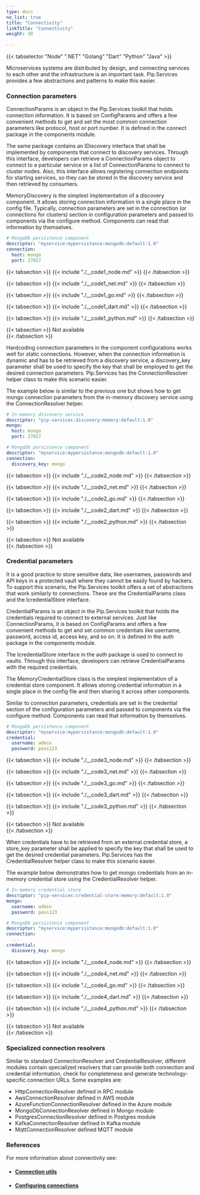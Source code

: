 ```yaml
---
type: docs
no_list: true
title: "Connectivity"
linkTitle: "Connectivity"
weight: 30
     
---
```


{{< tabselector "Node" ".NET" "Golang" "Dart" "Python" "Java" >}}

Microservices systems are distributed by design, and connecting services to each other and the infrastructure is an important task. Pip.Services provides a few abstractions and patterns to make this easier.

### Connection parameters

ConnectionParams is an object in the Pip.Services toolkit that holds connection information. It is based on ConfigParams and offers a few convenient methods to get and set the most common connection parameters like protocol, host or port number. It is defined in the connect package in the components module.

The same package contains an IDiscovery interface that shall be implemented by components that connect to discovery services. Through this interface, developers can retrieve a ConnectionParams object to connect to a particular service or a list of ConnectionParams to connect to cluster nodes. Also, this interface allows registering connection endpoints for starting services, so they can be stored in the discovery service and then retrieved by consumers.

MemoryDiscovery is the simplest implementation of a discovery component. It allows storing connection information in a single place in the config file. 
Typically, connection parameters are set in the connection (or connections for clusters) section in configuration parameters and passed to components via the configure method. Components can read that information by themselves. 

```yml
# MongoDb persistence component
descriptor: "myservice:mypersistance:mongodb:default:1.0"
connection:
  host: mongo
  port: 27017
```

{{< tabsection >}}
  {{< include "./__code1_node.md" >}}
{{< /tabsection >}}

{{< tabsection >}}
  {{< include "./__code1_net.md" >}}
{{< /tabsection >}}

{{< tabsection >}}
  {{< include "./__code1_go.md" >}} 
{{< /tabsection >}}

{{< tabsection >}}
  {{< include "./__code1_dart.md" >}}
{{< /tabsection >}}

{{< tabsection >}}
  {{< include "./__code1_python.md" >}}
{{< /tabsection >}}

{{< tabsection >}}
  Not available  
{{< /tabsection >}}

Hardcoding connection parameters in the component configurations works well for static connections. However, when the connection information is dynamic and has to be retrieved from a discovery service, a discovery_key parameter shall be used to specify the key that shall be employed to get the desired connection parameters. Pip.Services has the ConnectionResolver helper class to make this scenario easier.

The example below is similar to the previous one but shows how to get mongo connection parameters from the in-memory discovery service using the ConnectionResolver helper.

```yml
# In-memory discovery service
descriptor: "pip-services:discovery:memory:default:1.0"
mongo:
  host: mongo
  port: 27017

# MongoDb persistence component
descriptor: "myservice:mypersistance:mongodb:default:1.0"
connection:
  discovery_key: mongo
```

{{< tabsection >}}
  {{< include "./__code2_node.md" >}}
{{< /tabsection >}}

{{< tabsection >}}
  {{< include "./__code2_net.md" >}}
{{< /tabsection >}}

{{< tabsection >}}
  {{< include "./__code2_go.md" >}} 
{{< /tabsection >}}

{{< tabsection >}}
  {{< include "./__code2_dart.md" >}}
{{< /tabsection >}}

{{< tabsection >}}
  {{< include "./__code2_python.md" >}}
{{< /tabsection >}}

{{< tabsection >}}
  Not available  
{{< /tabsection >}}

### Credential parameters

It is a good practice to store sensitive data, like usernames, passwords and API keys in a protected vault where they cannot be easily found by hackers. To support this scenario, the Pip.Services toolkit offers a set of abstractions that work similarly to connections. These are the CredentialParams class and the IcredentialStore interface.

CredentialParams is an object in the Pip.Services toolkit that holds the credentials required to connect to external services. Just like ConnectionParams, it is based on ConfigParams and offers a few convenient methods to get and set common credentials like username, password, access id, access key, and so on. It is defined in the auth package in the components module.

The IcredentialStore interface in the auth package is used to connect to vaults. Through this interface, developers can retrieve CredentialParams with the required credentials.

The MemoryCredentialStore class is the simplest implementation of a credential store component. It allows storing credential information in a single place in the config file and then sharing it across other components. 

Similar to connection parameters, credentials are set in the credential section of the configuration parameters and passed to components via the configure method. Components can read that information by themselves. 

```yml
# MongoDb persistence component
descriptor: "myservice:mypersistance:mongodb:default:1.0"
credential:
  username: admin
  password: pass123
```

{{< tabsection >}}
  {{< include "./__code3_node.md" >}}
{{< /tabsection >}}

{{< tabsection >}}
  {{< include "./__code3_net.md" >}}
{{< /tabsection >}}

{{< tabsection >}}
  {{< include "./__code3_go.md" >}} 
{{< /tabsection >}}

{{< tabsection >}}
  {{< include "./__code3_dart.md" >}}
{{< /tabsection >}}

{{< tabsection >}}
  {{< include "./__code3_python.md" >}}
{{< /tabsection >}}

{{< tabsection >}}
  Not available  
{{< /tabsection >}}

When credentials have to be retrieved from an external credential store, a store_key parameter shall be applied to specify the key that shall be used to get the desired credential parameters. Pip.Services has the CredentialResolver helper class to make this scenario easier.

The example below demonstrates how to get mongo credentials from an in-memory credential store using the CredentialResolver helper.

```yml
# In-memory credential store
descriptor: "pip-services:credential-store:memory:default:1.0"
mongo:
  username: admin
  password: pass123

# MongoDb persistence component
descriptor: "myservice:mypersistance:mongodb:default:1.0"
connection:
  ...
credential:
  discovery_key: mongo
```

{{< tabsection >}}
  {{< include "./__code4_node.md" >}}
{{< /tabsection >}}

{{< tabsection >}}
  {{< include "./__code4_net.md" >}}
{{< /tabsection >}}

{{< tabsection >}}
  {{< include "./__code4_go.md" >}} 
{{< /tabsection >}}

{{< tabsection >}}
  {{< include "./__code4_dart.md" >}}
{{< /tabsection >}}

{{< tabsection >}}
  {{< include "./__code4_python.md" >}}
{{< /tabsection >}}

{{< tabsection >}}
  Not available  
{{< /tabsection >}}

### Specialized connection resolvers
Similar to standard ConnectionResolver and CredentialResolver, different modules contain specialized resolvers that can provide both connection and credential information, check for completeness and generate technology-specific connection URLs. Some examples are:

- HttpConnectionResolver defined in RPC module
- AwsConnectionResolver defined in AWS module
- AzureFunctionConnectionResolver defined in the Azure module
- MongoDbConnectionResolver defined in Mongo module
- PostgresConnectionResolver defined in Postgres module
- KafkaConnectionResolver defined in Kafka module
- MqttConnectionResolver defined MQTT module

### References

For more information about connectivity see:
- #### [Connection utils](../../../getting_started/recipes/connection_utils/)
- #### [Configuring connections](../../../getting_started/recipes/configuring_connections/)
